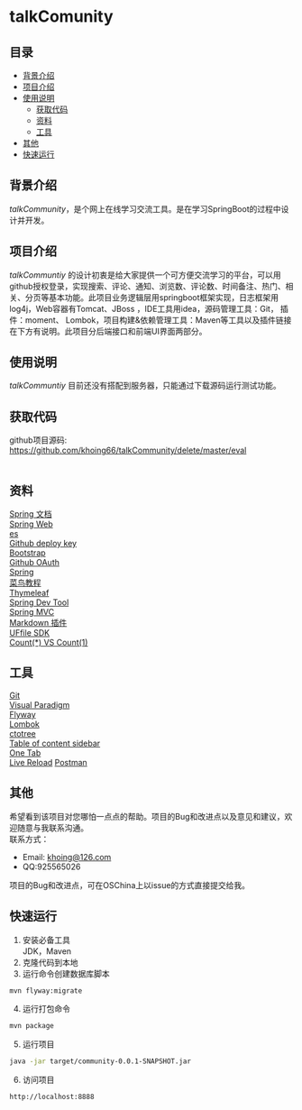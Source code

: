 # talkComunity 
  
## 目录  
* [背景介绍](#背景介绍)  
* [项目介绍](#项目介绍)  
* [使用说明](#使用说明)  
  * [获取代码](#获取代码)  
  * [资料](#资料)  
  * [工具](#开发工具)  
* [其他](#其他) 
* [快速运行](#快速运行)  
  
<a name="背景介绍"></a>  
## 背景介绍  
   
*talkCommunity*，是个网上在线学习交流工具。是在学习SpringBoot的过程中设计并开发。  
  
<a name="项目介绍"></a>  
## 项目介绍  
  
*talkCommuntiy* 的设计初衷是给大家提供一个可方便交流学习的平台，可以用github授权登录，实现搜索、评论、通知、浏览数、评论数、时间备注、热门、相关、分页等基本功能。此项目业务逻辑层用springboot框架实现，日志框架用log4j，Web容器有Tomcat、JBoss ，IDE工具用idea，源码管理工具：Git， 插件：moment、 Lombok，项目构建&依赖管理工具：Maven等工具以及插件链接在下方有说明。此项目分后端接口和前端UI界面两部分。<br>   
  
<a name="使用说明"></a>  
## 使用说明  
  *talkCommuntiy* 目前还没有搭配到服务器，只能通过下载源码运行测试功能。
<a name="获取代码"></a>  
## 获取代码  
github项目源码: <https://github.com/khoing66/talkCommunity/delete/master/eval><br>  
<a name="资料"></a>  
  ## 资料
  [Spring 文档](https://spring.io/guides)    
  [Spring Web](https://spring.io/guides/gs/serving-web-content/)   
  [es](https://elasticsearch.cn/explore)    
  [Github deploy key](https://developer.github.com/v3/guides/managing-deploy-keys/#deploy-keys)    
  [Bootstrap](https://v3.bootcss.com/getting-started/)    
  [Github OAuth](https://developer.github.com/apps/building-oauth-apps/creating-an-oauth-app/)    
  [Spring](https://docs.spring.io/spring-boot/docs/2.0.0.RC1/reference/htmlsingle/#boot-features-embedded-database-support)    
  [菜鸟教程](https://www.runoob.com/mysql/mysql-insert-query.html)    
  [Thymeleaf](https://www.thymeleaf.org/doc/tutorials/3.0/usingthymeleaf.html#setting-attribute-values)    
  [Spring Dev Tool](https://docs.spring.io/spring-boot/docs/2.0.0.RC1/reference/htmlsingle/#using-boot-devtools)  
  [Spring MVC](https://docs.spring.io/spring/docs/5.0.3.RELEASE/spring-framework-reference/web.html#mvc-handlermapping-interceptor)  
  [Markdown 插件](http://editor.md.ipandao.com/)   
  [UFfile SDK](https://github.com/ucloud/ufile-sdk-java)  
  [Count(*) VS Count(1)](https://mp.weixin.qq.com/s/Rwpke4BHu7Fz7KOpE2d3Lw)  
<a name="开发工具"></a> 
## 工具
[Git](https://git-scm.com/download)   
[Visual Paradigm](https://www.visual-paradigm.com)    
[Flyway](https://flywaydb.org/getstarted/firststeps/maven)  
[Lombok](https://www.projectlombok.org)    
[ctotree](https://www.octotree.io/)   
[Table of content sidebar](https://chrome.google.com/webstore/detail/table-of-contents-sidebar/ohohkfheangmbedkgechjkmbepeikkej)    
[One Tab](https://chrome.google.com/webstore/detail/chphlpgkkbolifaimnlloiipkdnihall)    
[Live Reload](https://chrome.google.com/webstore/detail/livereload/jnihajbhpnppcggbcgedagnkig)
[Postman](https://chrome.google.com/webstore/detail/coohjcphdfgbiolnekdpbcijmhambjff)
<a name="其他"></a>  
## 其他  
  希望看到该项目对您哪怕一点点的帮助。项目的Bug和改进点以及意见和建议，欢迎随意与我联系沟通。<br>
  联系方式：  
* Email: <khoing@126.com>  
* QQ:925565026  
  
项目的Bug和改进点，可在OSChina上以issue的方式直接提交给我。 


## 快速运行
1. 安装必备工具  
JDK，Maven
2. 克隆代码到本地  
3. 运行命令创建数据库脚本
```sh
mvn flyway:migrate
```
4. 运行打包命令
```sh
mvn package
```
5. 运行项目  
```sh
java -jar target/community-0.0.1-SNAPSHOT.jar
```
6. 访问项目
```
http://localhost:8888
```




